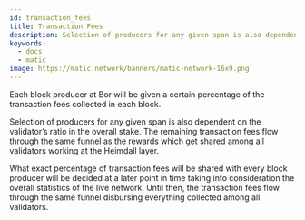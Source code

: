 ```yaml
---
id: transaction_fees
title: Transaction Fees
description: Selection of producers for any given span is also dependent on the validator’s ratio in the overall stake. The remaining transaction fees flow through the same funnel as the rewards which get shared among all validators working at the Heimdall layer.
keywords:
  - docs
  - matic
image: https://matic.network/banners/matic-network-16x9.png 
---
```


Each block producer at Bor will be given a certain percentage of the transaction fees collected in each block. 

Selection of producers for any given span is also dependent on the validator’s ratio in the overall stake. The remaining transaction fees flow through the same funnel as the rewards which get shared among all validators working at the Heimdall layer. 

What exact percentage of transaction fees will be shared with every block producer will be decided at a later point in time taking into consideration the overall statistics of the live network. Until then, the transaction fees flow through the same funnel disbursing everything collected among all validators.